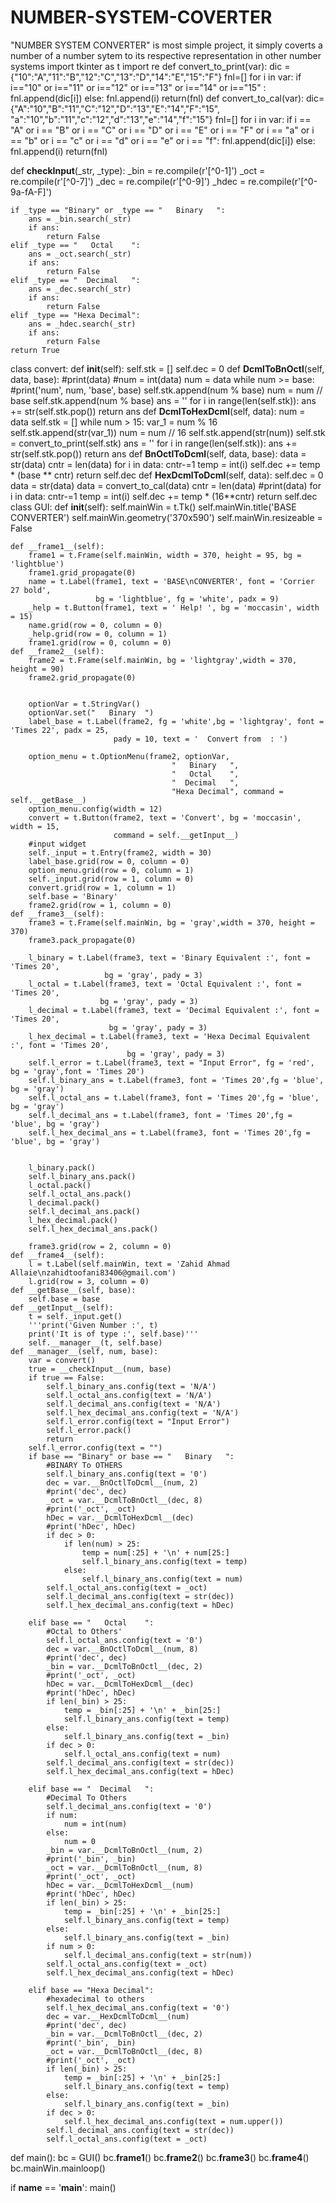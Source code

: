 # NUMBER-SYSTEM-COVERTER
"NUMBER SYSTEM CONVERTER"  is  most simple project,  it simply coverts a number of a number sytem to its respective representation in other number systems 
import tkinter as t
import re
def convert_to_print(var):
    dic = {"10":"A","11":"B","12":"C","13":"D","14":"E","15":"F"}
    fnl=[]
    for i in var:
        if i=="10" or i=="11" or i=="12" or i=="13" or i=="14" or i=="15" :
            fnl.append(dic[i])
        else:
            fnl.append(i)
    return(fnl)
def convert_to_cal(var):
    dic={"A":"10","B":"11","C":"12","D":"13","E":"14","F":"15",
         "a":"10","b":"11","c":"12","d":"13","e":"14","f":"15"}
    fnl=[]
    for i in var:
        if i == "A" or i == "B" or i == "C" or i == "D" or i == "E" or i == "F" or i == "a" or i == "b" or i == "c" or i == "d" or i == "e" or i == "f":
            fnl.append(dic[i])
        else:
            fnl.append(i)
    return(fnl)

def __checkInput__(_str, _type):
    _bin = re.compile(r'[^0-1]')
    _oct = re.compile(r'[^0-7]')
    _dec = re.compile(r'[^0-9]')
    _hdec = re.compile(r'[^0-9a-fA-F]')

    if _type == "Binary" or _type == "   Binary   ":
        ans = _bin.search(_str)
        if ans:
            return False
    elif _type == "   Octal    ":
        ans = _oct.search(_str)
        if ans:
            return False
    elif _type == "  Decimal   ":
        ans = _dec.search(_str)
        if ans:
            return False
    elif _type == "Hexa Decimal":
        ans = _hdec.search(_str)
        if ans:
            return False
    return True
class convert:
    def __init__(self):
        self.stk = []
        self.dec = 0
    def __DcmlToBnOctl__(self, data, base):
        #print(data)
        #num = int(data)
        num = data
        while num >= base:
            #print('num', num, 'base', base)
            self.stk.append(num % base)
            num = num // base
        self.stk.append(num % base)
        ans = ''
        for i in range(len(self.stk)):
            ans += str(self.stk.pop())
        return ans
    def __DcmlToHexDcml__(self, data):
        num = data
        self.stk = []
        while num > 15:
            var_1 = num % 16
            self.stk.append(str(var_1))
            num = num // 16
        self.stk.append(str(num))
        self.stk = convert_to_print(self.stk)
        ans = ''
        for i in range(len(self.stk)):
            ans += str(self.stk.pop())
        return ans
    def __BnOctlToDcml__(self, data, base):
        data = str(data)
        cntr = len(data)
        for i in data:
            cntr-=1
            temp = int(i)
            self.dec += temp * (base ** cntr)
        return self.dec
    def __HexDcmlToDcml__(self, data):
        self.dec = 0
        data = str(data)
        data = convert_to_cal(data)
        cntr = len(data)
        #print(data)
        for i in data:
            cntr-=1
            temp = int(i)
            self.dec += temp * (16**cntr)
        return self.dec
class GUI:
    def __init__(self):
        self.mainWin = t.Tk()
        self.mainWin.title('BASE CONVERTER')
        self.mainWin.geometry('370x590')
        self.mainWin.resizeable = False
        
    def __frame1__(self):
        frame1 = t.Frame(self.mainWin, width = 370, height = 95, bg = 'lightblue')
        frame1.grid_propagate(0)
        name = t.Label(frame1, text = 'BASE\nCONVERTER', font = 'Corrier 27 bold',
                       bg = 'lightblue', fg = 'white', padx = 9)
        _help = t.Button(frame1, text = ' Help! ', bg = 'moccasin', width = 15) 
        name.grid(row = 0, column = 0)
        _help.grid(row = 0, column = 1)
        frame1.grid(row = 0, column = 0)
    def __frame2__(self):
        frame2 = t.Frame(self.mainWin, bg = 'lightgray',width = 370, height = 90)
        frame2.grid_propagate(0)


        optionVar = t.StringVar()
        optionVar.set("   Binary  ")
        label_base = t.Label(frame2, fg = 'white',bg = 'lightgray', font = 'Times 22', padx = 25, 
                           pady = 10, text = '  Convert from  : ')

        option_menu = t.OptionMenu(frame2, optionVar,
                                        "   Binary   ",
                                        "   Octal    ",
                                        "  Decimal   ",
                                        "Hexa Decimal", command = self.__getBase__)
        option_menu.config(width = 12)
        convert = t.Button(frame2, text = 'Convert', bg = 'moccasin', width = 15,
                           command = self.__getInput__)
        #input widget
        self._input = t.Entry(frame2, width = 30)
        label_base.grid(row = 0, column = 0)
        option_menu.grid(row = 0, column = 1)
        self._input.grid(row = 1, column = 0)
        convert.grid(row = 1, column = 1)
        self.base = 'Binary'
        frame2.grid(row = 1, column = 0)
    def __frame3__(self):
        frame3 = t.Frame(self.mainWin, bg = 'gray',width = 370, height = 370)
        frame3.pack_propagate(0)

        l_binary = t.Label(frame3, text = 'Binary Equivalent :', font = 'Times 20',
                         bg = 'gray', pady = 3)
        l_octal = t.Label(frame3, text = 'Octal Equivalent :', font = 'Times 20',
                        bg = 'gray', pady = 3)
        l_decimal = t.Label(frame3, text = 'Decimal Equivalent :', font = 'Times 20',
                          bg = 'gray', pady = 3)
        l_hex_decimal = t.Label(frame3, text = 'Hexa Decimal Equivalent :', font = 'Times 20',
                              bg = 'gray', pady = 3)
        self.l_error = t.Label(frame3, text = "Input Error", fg = 'red', bg = 'gray',font = 'Times 20')
        self.l_binary_ans = t.Label(frame3, font = 'Times 20',fg = 'blue', bg = 'gray')
        self.l_octal_ans = t.Label(frame3, font = 'Times 20',fg = 'blue', bg = 'gray')
        self.l_decimal_ans = t.Label(frame3, font = 'Times 20',fg = 'blue', bg = 'gray')
        self.l_hex_decimal_ans = t.Label(frame3, font = 'Times 20',fg = 'blue', bg = 'gray')


        l_binary.pack()
        self.l_binary_ans.pack()
        l_octal.pack()
        self.l_octal_ans.pack()
        l_decimal.pack()
        self.l_decimal_ans.pack()
        l_hex_decimal.pack()
        self.l_hex_decimal_ans.pack()
        
        frame3.grid(row = 2, column = 0)
    def __frame4__(self):
        l = t.Label(self.mainWin, text = 'Zahid Ahmad Allaie\nzahidtoofani83406@gmail.com')
        l.grid(row = 3, column = 0)
    def __getBase__(self, base):
        self.base = base
    def __getInput__(self):
        t = self._input.get()
        '''print('Given Number :', t)
        print('It is of type :', self.base)'''
        self.__manager__(t, self.base)
    def __manager__(self, num, base):
        var = convert()
        true = __checkInput__(num, base)
        if true == False:
            self.l_binary_ans.config(text = 'N/A')
            self.l_octal_ans.config(text = 'N/A')
            self.l_decimal_ans.config(text = 'N/A')
            self.l_hex_decimal_ans.config(text = 'N/A')
            self.l_error.config(text = "Input Error")
            self.l_error.pack()
            return
        self.l_error.config(text = "")
        if base == "Binary" or base == "   Binary   ":
            #BINARY To OTHERS
            self.l_binary_ans.config(text = '0')
            dec = var.__BnOctlToDcml__(num, 2)
            #print('dec', dec)
            _oct = var.__DcmlToBnOctl__(dec, 8)
            #print('_oct', _oct)
            hDec = var.__DcmlToHexDcml__(dec)
            #print('hDec', hDec)
            if dec > 0:
                if len(num) > 25:
                    temp = num[:25] + '\n' + num[25:]
                    self.l_binary_ans.config(text = temp)
                else:
                    self.l_binary_ans.config(text = num)
            self.l_octal_ans.config(text = _oct)
            self.l_decimal_ans.config(text = str(dec))
            self.l_hex_decimal_ans.config(text = hDec)
            
        elif base == "   Octal    ":
            #Octal to Others'
            self.l_octal_ans.config(text = '0')
            dec = var.__BnOctlToDcml__(num, 8)
            #print('dec', dec)
            _bin = var.__DcmlToBnOctl__(dec, 2)
            #print('_oct', _oct)
            hDec = var.__DcmlToHexDcml__(dec)
            #print('hDec', hDec)
            if len(_bin) > 25:
                temp = _bin[:25] + '\n' + _bin[25:]
                self.l_binary_ans.config(text = temp)
            else:
                self.l_binary_ans.config(text = _bin)
            if dec > 0:
                self.l_octal_ans.config(text = num)
            self.l_decimal_ans.config(text = str(dec))
            self.l_hex_decimal_ans.config(text = hDec)
            
        elif base == "  Decimal   ":
            #Decimal To Others
            self.l_decimal_ans.config(text = '0')
            if num:
                num = int(num)
            else:
                num = 0
            _bin = var.__DcmlToBnOctl__(num, 2)
            #print('_bin', _bin)
            _oct = var.__DcmlToBnOctl__(num, 8)
            #print('_oct', _oct)
            hDec = var.__DcmlToHexDcml__(num)
            #print('hDec', hDec)
            if len(_bin) > 25:
                temp = _bin[:25] + '\n' + _bin[25:]
                self.l_binary_ans.config(text = temp)
            else:
                self.l_binary_ans.config(text = _bin)
            if num > 0:
                self.l_decimal_ans.config(text = str(num))
            self.l_octal_ans.config(text = _oct)
            self.l_hex_decimal_ans.config(text = hDec)
            
        elif base == "Hexa Decimal":
            #hexadecimal to others
            self.l_hex_decimal_ans.config(text = '0')
            dec = var.__HexDcmlToDcml__(num)
            #print('dec', dec)
            _bin = var.__DcmlToBnOctl__(dec, 2)
            #print('_bin', _bin)
            _oct = var.__DcmlToBnOctl__(dec, 8)
            #print('_oct', _oct)
            if len(_bin) > 25:
                temp = _bin[:25] + '\n' + _bin[25:]
                self.l_binary_ans.config(text = temp)
            else:
                self.l_binary_ans.config(text = _bin)
            if dec > 0:
                self.l_hex_decimal_ans.config(text = num.upper())
            self.l_decimal_ans.config(text = str(dec))
            self.l_octal_ans.config(text = _oct)
        
def main():
    bc = GUI()
    bc.__frame1__()
    bc.__frame2__()
    bc.__frame3__()
    bc.__frame4__()
    bc.mainWin.mainloop()

if __name__ == '__main__':
    main()

